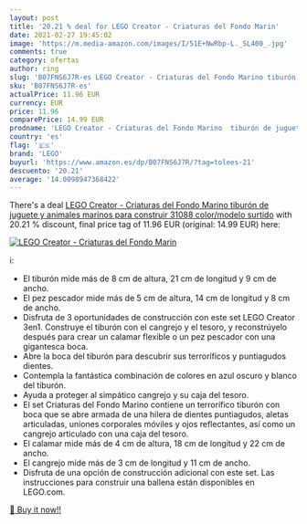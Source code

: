 ```yaml
---
layout: post
title: '20.21 % deal for LEGO Creator - Criaturas del Fondo Marin'
date: 2021-02-27 19:45:02
image: 'https://m.media-amazon.com/images/I/51E+NwRbp-L._SL400_.jpg'
comments: true
category: ofertas
author: ring
slug: 'B07FNS6J7R-es LEGO Creator - Criaturas del Fondo Marino tiburón de...'
sku: 'B07FNS6J7R-es'
actualPrice: 11.96 EUR
currency: EUR
price: 11.96
comparePrice: 14.99 EUR
prodname: 'LEGO Creator - Criaturas del Fondo Marino  tiburón de juguete y animales marínos para construir  31088    color/modelo surtido'
country: 'es'
flag: '🇪🇸'
brand: 'LEGO'
buyurl: 'https://www.amazon.es/dp/B07FNS6J7R/?tag=tolees-21'
descuento: '20.21'
average: '14.0098947368422'
---
```


There's a deal [LEGO Creator - Criaturas del Fondo Marino  tiburón de juguete y animales marínos para construir  31088    color/modelo surtido](https://www.amazon.es/dp/B07FNS6J7R/?tag=tolees-21)  with  20.21 % discount, final price tag of  11.96 EUR (original: 14.99 EUR) here:

[![LEGO Creator - Criaturas del Fondo Marin](https://m.media-amazon.com/images/I/51E+NwRbp-L._SL400_.jpg)](https://www.amazon.es/dp/B07FNS6J7R/?tag=tolees-21)

ℹ️:

- El tiburón mide más de 8 cm de altura, 21 cm de longitud y 9 cm de ancho.
- El pez pescador mide más de 5 cm de altura, 14 cm de longitud y 8 cm de ancho.
- Disfruta de 3 oportunidades de construcción con este set LEGO Creator 3en1. Construye el tiburón con el cangrejo y el tesoro, y reconstrúyelo después para crear un calamar flexible o un pez pescador con una gigantesca boca.
- Abre la boca del tiburón para descubrir sus terroríficos y puntiagudos dientes.
- Contempla la fantástica combinación de colores en azul oscuro y blanco del tiburón.
- Ayuda a proteger al simpático cangrejo y su caja del tesoro.
- El set Criaturas del Fondo Marino contiene un terrorífico tiburón con boca que se abre armada de una hilera de dientes puntiagudos, aletas articuladas, uniones corporales móviles y ojos reflectantes, así como un cangrejo articulado con una caja del tesoro.
- El calamar mide más de 4 cm de altura, 18 cm de longitud y 22 cm de ancho.
- El cangrejo mide más de 3 cm de longitud y 11 cm de ancho.
- Disfruta de una opción de construcción adicional con este set. Las instrucciones para construir una ballena están disponibles en LEGO.com.

[🛒 Buy it now!!](https://www.amazon.es/dp/B07FNS6J7R/?tag=tolees-21)
